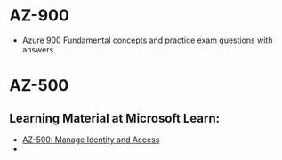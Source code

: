 # AZ-900
- Azure 900 Fundamental concepts and practice exam questions with answers.

# AZ-500
## Learning Material at Microsoft Learn:
- [AZ-500: Manage Identity and Access](https://learn.microsoft.com/en-us/training/paths/manage-identity-access-new/)
- 
